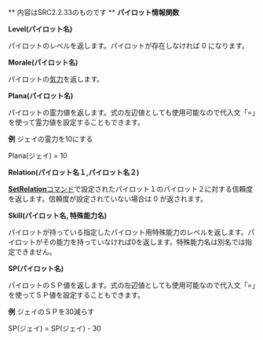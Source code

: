** 内容はSRC2.2.33のものです **
**パイロット情報関数**

**Level(パイロット名)**

パイロットのレベルを返します。パイロットが存在しなければ 0 になります。

**Morale(パイロット名)**

パイロットの[気力](気力.md)を返します。

**Plana(パイロット名)**

パイロットの霊力値を返します。式の左辺値としても使用可能なので代入文「=」を使って霊力値を設定することもできます。

**例** ジェイの霊力を10にする

Plana(ジェイ) = 10

**Relation(パイロット名１,パイロット名２)**

[**SetRelation**コマンド](SetRelationコマンド.md)で設定されたパイロット１のパイロット２に対する信頼度を返します。信頼度が設定されていない場合は 0 が返されます。

**Skill(パイロット名, 特殊能力名)**

パイロットが持っている指定したパイロット用特殊能力のレベルを返します。パイロットがその能力を持っていなければ0を返します。特殊能力名は別名では指定できません。

**SP(パイロット名)**

パイロットのＳＰ値を返します。式の左辺値としても使用可能なので代入文「=」を使ってＳＰ値を設定することもできます。

**例** ジェイのＳＰを30減らす

SP(ジェイ) = SP(ジェイ) - 30
